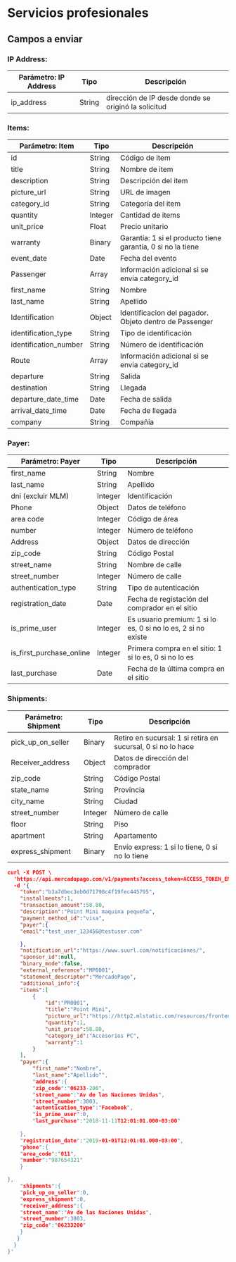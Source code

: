 # Servicios profesionales

## Campos a enviar

### **IP Address:**

| Parámetro: IP Address | Tipo   | Descripción                                         |
| --------------------- | ------ | --------------------------------------------------- |
| ip_address            | String | dirección de IP desde donde se originó la solicitud |



### **Items:**

| Parámetro: Item       | Tipo    | Descripción                                                 |
| --------------------- | ------- | ----------------------------------------------------------- |
| id                    | String  | Código de item                                              |
| title                 | String  | Nombre de item                                              |
| description           | String  | Descripción del item                                        |
| picture_url           | String  | URL de imagen                                               |
| category_id           | String  | Categoría del item                                          |
| quantity              | Integer | Cantidad de items                                           |
| unit_price            | Float   | Precio unitario                                             |
| warranty              | Binary  | Garantía: 1 si el producto tiene garantía, 0 si no la tiene |
| event_date            | Date    | Fecha del evento                                            |
| Passenger             | Array   | Información adicional si se envia category_id               |
| first_name            | String  | Nombre                                                      |
| last_name             | String  | Apellido                                                    |
| Identification        | Object  | Identificacion del pagador. Objeto dentro de Passenger      |
| identification_type   | String  | Tipo de identificación                                      |
| identification_number | String  | Número de identificación                                    |
| Route                 | Array   | Información adicional si se envia category_id               |
| departure             | String  | Salida                                                      |
| destination           | String  | Llegada                                                     |
| departure_date_time   | Date    | Fecha de salida                                             |
| arrival_date_time     | Date    | Fecha de llegada                                            |
| company               | String  | Compañía                                                    |



### **Payer:**

| Parámetro: Payer         | Tipo    | Descripción                                                  |
| ------------------------ | ------- | ------------------------------------------------------------ |
| first_name               | String  | Nombre                                                       |
| last_name                | String  | Apellido                                                     |
| dni (excluir MLM)        | Integer | Identificación                                               |
| Phone                    | Object  | Datos de teléfono                                            |
| area code                | Integer | Código de área                                               |
| number                   | Integer | Número de teléfono                                           |
| Address                  | Object  | Datos de dirección                                           |
| zip_code                 | String  | Código Postal                                                |
| street_name              | String  | Nombre de calle                                              |
| street_number            | Integer | Número de calle                                              |
| authentication_type      | String  | Tipo de autenticación                                        |
| registration_date        | Date    | Fecha de registación del comprador en el sitio               |
| is_prime_user            | Integer | Es usuario premium: 1 si lo es, 0 si no lo es, 2 si no existe |
| is_first_purchase_online | Integer | Primera compra en el sitio: 1 si lo es, 0 si no lo es        |
| last_purchase            | Date    | Fecha de la última compra en el sitio                        |



### **Shipments:**

| Parámetro: Shipment | Tipo    | Descripción                                                  |
| ------------------- | ------- | ------------------------------------------------------------ |
| pick_up_on_seller   | Binary  | Retiro en sucursal: 1 si retira en sucursal, 0 si no lo hace |
| Receiver_address    | Object  | Datos de dirección del comprador                             |
| zip_code            | String  | Código Postal                                                |
| state_name          | String  | Provincia                                                    |
| city_name           | String  | Ciudad                                                       |
| street_number       | Integer | Número de calle                                              |
| floor               | String  | Piso                                                         |
| apartment           | String  | Apartamento                                                  |
| express_shipment    | Binary  | Envío express: 1 si lo tiene, 0 si no lo tiene               |

```json
curl -X POST \
  'https://api.mercadopago.com/v1/payments?access_token=ACCESS_TOKEN_ENV' \
  -d '{
	"token":"b3a7dbec3eb0d71798c4f19fec445795",
	"installments":1,
	"transaction_amount":58.80,
	"description":"Point Mini maquina pequeña",
	"payment_method_id":"visa",
	"payer":{
	"email":"test_user_123456@testuser.com"

    },
    "notification_url":"https://www.suurl.com/notificaciones/",
    "sponsor_id":null,
    "binary_mode":false,
    "external_reference":"MP0001",
    "statement_descriptor":"MercadoPago",
    "additional_info":{
    "items":[
    	{
    		"id":"PR0001",
    		"title":"Point Mini",
    		"picture_url":"https://http2.mlstatic.com/resources/frontend/statics/growth-sellers-landings/device-mla-point-i_medium@2x.png",
    		"quantity":1,
    		"unit_price":58.80,
            "category_id":"Accesorios PC",
            "warranty":1
    	}
    ],
    "payer":{
    	"first_name":"Nombre",
    	"last_name":"Apellido"",
    	"address":{
    	"zip_code":"06233-200",
    	"street_name":"Av de las Naciones Unidas",
    	"street_number":3003,
        "autentication_type":"Facebook",
        "is_prime_user":0,
        "last_purchase":"2018-11-11T12:01:01.000-03:00"
          
    },
    "registration_date":"2019-01-01T12:01:01.000-03:00",
    "phone":{
    "area_code":"011",
    "number":"987654321"
    }

},
	"shipments":{
    "pick_up_on_seller":0,
    "express_shipment":0,
	"receiver_address":{
	"street_name":"Av de las Naciones Unidas",
	"street_number":3003,
	"zip_code":"06233200"
	}
   }
  }
}' 
```

